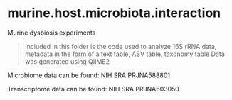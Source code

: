 # murine.host.microbiota.interaction
Murine dysbiosis experiments

> Included in this folder is the code used to analyze 16S rRNA data, metadata in the form of a text table, ASV table, taxonomy table
> Data was generated using QIIME2 


Microbiome data can be found: NIH SRA PRJNA588801

Transcriptome data can be found: NIH SRA PRJNA603050
